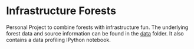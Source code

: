 # Infrastructure Forests

Personal Project to combine forests with infrastructure fun. The underlying forest data and source information can be found in the [data](./data/) folder. It also contains a data profiling IPython notebook.
